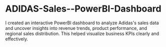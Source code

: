 # ADIDAS-Sales--PowerBI-Dashboard
I created an interactive PowerBI dashboard to analyze Adidas's sales data and uncover insights into revenue trends, product performance, and regional sales distribution. This helped visualize business KPIs clearly and effectively.
